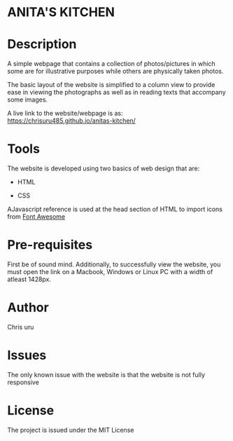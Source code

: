 # ANITA'S KITCHEN

# Description

A simple webpage that contains a collection of photos/pictures in which some are for illustrative purposes while others are physically taken photos.

The basic layout of the website is simplified to a column view to provide ease in viewing the photographs as well as in reading texts that accompany some images.

A live link to the website/webpage is as: 
https://chrisuru485.github.io/anitas-kitchen/

# Tools

The website is developed using two basics of web design that are:

- HTML

- CSS

AJavascript reference is used at the head section of HTML to import icons from [Font Awesome](https://fontawesome.com/)

# Pre-requisites

First be of sound mind.
Additionally, to successfully view the website, you must open the link on a Macbook, Windows or Linux PC with a width of atleast 1428px.

# Author

Chris uru

# Issues

The only known issue with the website is that the website is not fully responsive

# License

The project is issued under the MIT License
